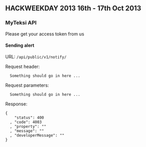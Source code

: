 ## HACKWEEKDAY 2013 16th - 17th Oct 2013

### MyTeksi API
Please get your access token from us


#### Sending alert
URL: `/api/public/v1/notify/`

Request header:
```
  Something should go in here ...
```

Request parameters:
```
  Something should go in here ...
```

Response:
```
{
    "status": 400
  , "code": 4003
  , "property": ""
  , "message": ""
  , "developerMessage": ""
}
```
